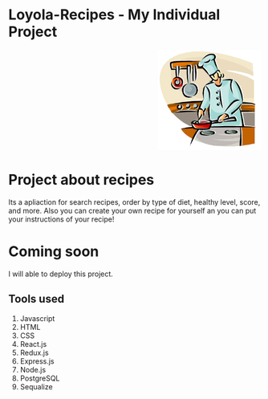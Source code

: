 
# Loyola-Recipes - My Individual Project

<p align="right">
  <img height="200" src="./cooking.png" />
</p>

# Project about recipes
Its a apliaction for search recipes, order by type of diet, healthy level, score, and more. Also you can create your own recipe for yourself an you can put your instructions of your recipe!

# Coming soon
I will able to deploy this project.

## Tools used
1) Javascript
2) HTML
3) CSS
4) React.js
5) Redux.js
6) Express.js
7) Node.js
8) PostgreSQL
9) Sequalize
